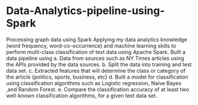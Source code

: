 # Data-Analytics-pipeline-using-Spark
Processing graph data using Spark 
Applying my data analytics knowledge (word frequency, word-co-occurrence) and machine learning skills to perform multi-class classification of text data using Apache Spark.
Built a data pipeline using
a. Data from sources such as NY Times articles using the APIs provided by the data sources.
b. Split the data into training and test data set.
c. Extracted features that will determine the class or category of the article {politics, sports,
   business, etc}
d. Built a model for classification using classification algorithms such as Logistic regression, Naive Bayes ,and Random Forest.
e. Compare the classification accuracy of at least two well-known classification algorithms,
   for a given text data set.
